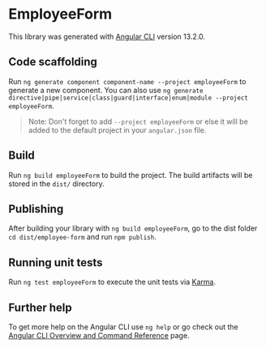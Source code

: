 # EmployeeForm

This library was generated with [Angular CLI](https://github.com/angular/angular-cli) version 13.2.0.

## Code scaffolding

Run `ng generate component component-name --project employeeForm` to generate a new component. You can also use `ng generate directive|pipe|service|class|guard|interface|enum|module --project employeeForm`.
> Note: Don't forget to add `--project employeeForm` or else it will be added to the default project in your `angular.json` file. 

## Build

Run `ng build employeeForm` to build the project. The build artifacts will be stored in the `dist/` directory.

## Publishing

After building your library with `ng build employeeForm`, go to the dist folder `cd dist/employee-form` and run `npm publish`.

## Running unit tests

Run `ng test employeeForm` to execute the unit tests via [Karma](https://karma-runner.github.io).

## Further help

To get more help on the Angular CLI use `ng help` or go check out the [Angular CLI Overview and Command Reference](https://angular.io/cli) page.
